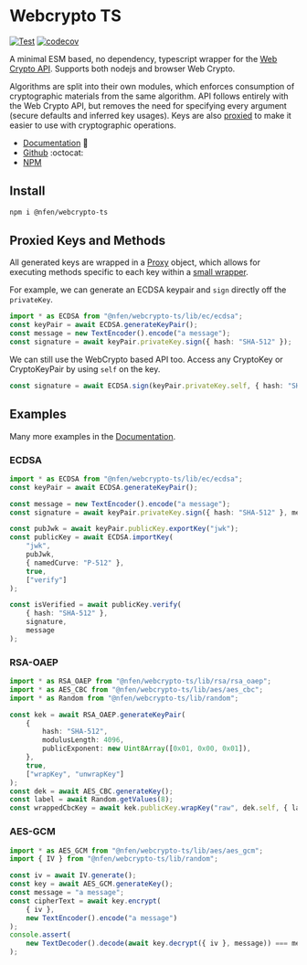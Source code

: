 # Webcrypto TS

[![Test](https://github.com/nealfennimore/webcrypto-ts/actions/workflows/test.yml/badge.svg)](https://github.com/nealfennimore/webcrypto-ts/actions/workflows/test.yml) [![codecov](https://codecov.io/gh/nealfennimore/webcrypto-ts/branch/main/graph/badge.svg?token=DGUV5J0QPR)](https://codecov.io/gh/nealfennimore/webcrypto-ts)

A minimal ESM based, no dependency, typescript wrapper for the [Web Crypto API](https://developer.mozilla.org/en-US/docs/Web/API/Web_Crypto_API). Supports both nodejs and browser Web Crypto.

Algorithms are split into their own modules, which enforces consumption of cryptographic materials from the same algorithm. API follows entirely with the Web Crypto API, but removes the need for specifying every argument (secure defaults and inferred key usages). Keys are also [proxied](#proxied-keys-and-methods) to make it easier to use with cryptographic operations.

- [Documentation](https://webcrypto.neal.codes) 📖
- [Github](https://github.com/nealfennimore/webcrypto-ts) :octocat:
- [NPM](https://www.npmjs.com/package/@nfen/webcrypto-ts)

## Install

```sh
npm i @nfen/webcrypto-ts
```

## Proxied Keys and Methods

All generated keys are wrapped in a [Proxy](https://developer.mozilla.org/en-US/docs/Web/JavaScript/Reference/Global_Objects/Proxy) object, which allows for executing methods specific to each key within a [small wrapper](https://github.com/nealfennimore/webcrypto-ts/blob/main/src/proxy.ts).

For example, we can generate an ECDSA keypair and `sign` directly off the `privateKey`.

```ts
import * as ECDSA from "@nfen/webcrypto-ts/lib/ec/ecdsa";
const keyPair = await ECDSA.generateKeyPair();
const message = new TextEncoder().encode("a message");
const signature = await keyPair.privateKey.sign({ hash: "SHA-512" });
```

We can still use the WebCrypto based API too. Access any CryptoKey or CryptoKeyPair by using `self` on the key.

```ts
const signature = await ECDSA.sign(keyPair.privateKey.self, { hash: "SHA-512" }, message);
```

## Examples

Many more examples in the [Documentation](https://webcrypto.neal.codes).

### ECDSA

```ts
import * as ECDSA from "@nfen/webcrypto-ts/lib/ec/ecdsa";
const keyPair = await ECDSA.generateKeyPair();

const message = new TextEncoder().encode("a message");
const signature = await keyPair.privateKey.sign({ hash: "SHA-512" }, message);

const pubJwk = await keyPair.publicKey.exportKey("jwk");
const publicKey = await ECDSA.importKey(
    "jwk",
    pubJwk,
    { namedCurve: "P-512" },
    true,
    ["verify"]
);

const isVerified = await publicKey.verify(
    { hash: "SHA-512" },
    signature,
    message
);
```

### RSA-OAEP

```ts
import * as RSA_OAEP from "@nfen/webcrypto-ts/lib/rsa/rsa_oaep";
import * as AES_CBC from "@nfen/webcrypto-ts/lib/aes/aes_cbc";
import * as Random from "@nfen/webcrypto-ts/lib/random";

const kek = await RSA_OAEP.generateKeyPair(
    {
        hash: "SHA-512",
        modulusLength: 4096,
        publicExponent: new Uint8Array([0x01, 0x00, 0x01]),
    },
    true,
    ["wrapKey", "unwrapKey"]
);
const dek = await AES_CBC.generateKey();
const label = await Random.getValues(8);
const wrappedCbcKey = await kek.publicKey.wrapKey("raw", dek.self, { label });
```

### AES-GCM

```ts
import * as AES_GCM from "@nfen/webcrypto-ts/lib/aes/aes_gcm";
import { IV } from "@nfen/webcrypto-ts/lib/random";

const iv = await IV.generate();
const key = await AES_GCM.generateKey();
const message = "a message";
const cipherText = await key.encrypt(
    { iv },
    new TextEncoder().encode("a message")
);
console.assert(
    new TextDecoder().decode(await key.decrypt({ iv }, message)) === message
);
```

